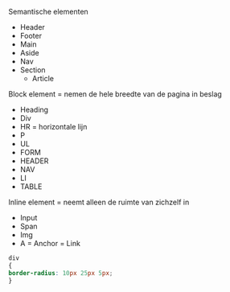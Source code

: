 Semantische elementen
- Header
- Footer
- Main
- Aside
- Nav
- Section
	- Article

Block element = nemen de hele breedte van de pagina in beslag
- Heading
- Div
- HR = horizontale lijn
- P
- UL
- FORM
- HEADER
- NAV
- LI
- TABLE

Inline element = neemt alleen de ruimte van zichzelf in
- Input
- Span
- Img
- A = Anchor = Link

```css
div
{
border-radius: 10px 25px 5px;
}
```